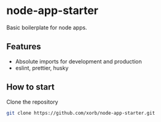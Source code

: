 # node-app-starter

Basic boilerplate for node apps.

## Features

- Absolute imports for development and production
- eslint, prettier, husky

## How to start

Clone the repository

```bash
git clone https://github.com/xorb/node-app-starter.git
```
